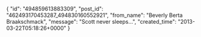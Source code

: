  {
   "id": "494859613883309",
   "post_id": "462493170453287_494830160552921",
   "from_name": "Beverly Berta Braakschmack",
   "message": "Scott never sleeps...",
   "created_time": "2013-03-22T05:18:26+0000"
 }
